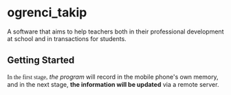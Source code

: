 # ogrenci_takip

A software that aims to help teachers both in their professional development at school 
and in transactions for students.

## Getting Started

<font face="verdana"> In the first stage,</font> <i>the program</i> will record in the mobile phone's own memory, 
and in the next stage, <b>the information will be updated</b> via a remote server.
